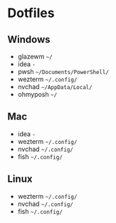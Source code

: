 
# Dotfiles

## Windows

- glazewm `~/`
- idea `-`
- pwsh `~/Documents/PowerShell/`
- wezterm `~/.config/`
- nvchad `~/AppData/Local/`
- ohmyposh `~/`

## Mac

- idea `-`
- wezterm `~/.config/`
- nvchad `~/.config/`
- fish `~/.config/`

## Linux

- wezterm `~/.config/`
- nvchad `~/.config/`
- fish `~/.config/`


